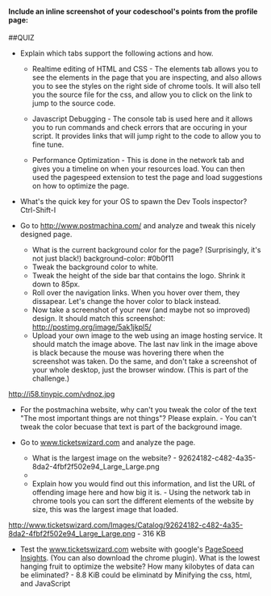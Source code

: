 #### Include an inline screenshot of your codeschool's points from the profile page:

<!-- Modify the Markdown to include your answers. Don't delete the questions! -->

##QUIZ
* Explain which tabs support the following actions and how.
  * Realtime editing of HTML and CSS  - The elements tab allows you to see the elements in the page that you are inspecting, and also allows you to see the styles on the right side of chrome tools.  It will also tell you the source file for the css, and allow you to click on the link to jump to the source code.
  
  * Javascript Debugging - The console tab is used here and it allows you to run commands and check errors that are occuring in your script.  It provides links that will jump right to the code to allow you to fine tune.
  
  * Performance Optimization - This is done in the network tab and gives you a timeline on when your resources load.  You can then used the pagespeed extension to test the page and load suggestions on how to optimize the page.

* What's the quick key for your OS to spawn the Dev Tools inspector?  Ctrl-Shift-I

* Go to http://www.postmachina.com/ and analyze and tweak this nicely designed page.
  * What is the current background color for the page?  (Surprisingly, it's not just black!)  background-color: #0b0f11
  * Tweak the background color to white.
  * Tweak the height of the side bar that contains the logo.  Shrink it down to 85px.
  * Roll over the navigation links.  When you hover over them, they dissapear.  Let's change the hover color to black instead.
  * Now take a screenshot of your new (and maybe not so improved) design.  It should match this screenshot: http://postimg.org/image/5ak1jkpl5/
  * Upload your own image to the web using an image hosting service.  It should match the image above. The last nav link in the image above is black because the mouse was hovering there when the screenshot was taken. Do the same, and don't take a screenshot of your whole desktop, just the browser window. (This is part of the challenge.)  
  
 http://i58.tinypic.com/vdnoz.jpg

* For the postmachina website, why can't you tweak the color of the text "The most important things are not things"?  Please explain. - You can't tweak the color becuase that text is part of the background image.

* Go to www.ticketswizard.com and analyze the page.  
  * What is the largest image on the website? - 92624182-c482-4a35-8da2-4fbf2f502e94_Large_Large.png
  *
  * Explain how you would find out this information, and list the URL of offending image here and how big it is.  -  Using the network tab in chrome tools you can sort the different elements of the website by size, this was the largest image that loaded.

http://www.ticketswizard.com/Images/Catalog/92624182-c482-4a35-8da2-4fbf2f502e94_Large_Large.png - 316 KB

* Test the www.ticketswizard.com website with google's [PageSpeed Insights](http://www.ticketswizard.com/).  (You can also download the chrome plugin).  What is the lowest hanging fruit to optimize the website?  How many kilobytes of data can be eliminated? -  8.8 KiB could be eliminatd by Minifying the css, html, and JavaScript
